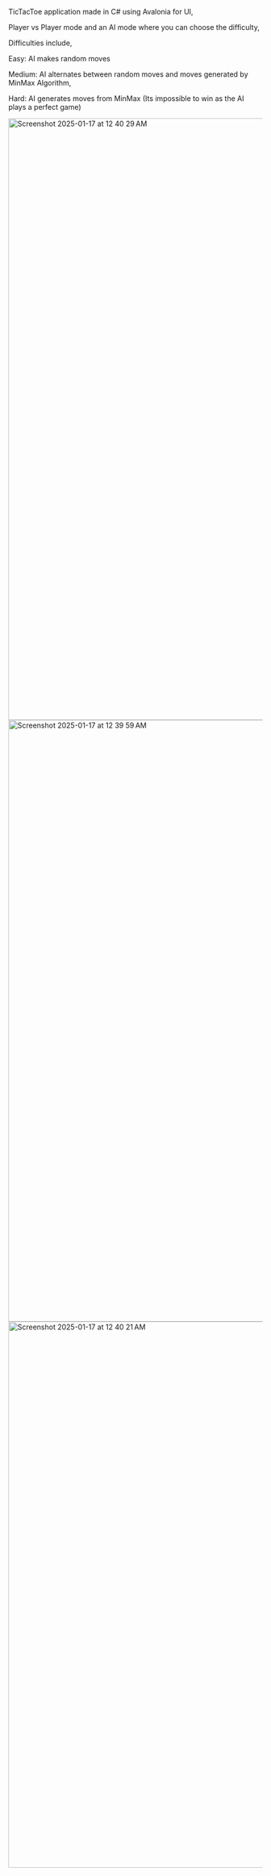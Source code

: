 TicTacToe application made in C# using Avalonia for UI,

Player vs Player mode and an AI mode where you can choose the difficulty,

Difficulties include,

Easy: AI makes random moves

Medium: AI alternates between random moves and moves generated by MinMax Algorithm,

Hard: AI generates moves from MinMax (Its impossible to win as the AI plays a perfect game)

<img width="1192" alt="Screenshot 2025-01-17 at 12 40 29 AM" src="https://github.com/user-attachments/assets/95b3031a-339e-4c50-aa96-777539208210" />
<img width="1192" alt="Screenshot 2025-01-17 at 12 39 59 AM" src="https://github.com/user-attachments/assets/86cb2b88-57ae-4308-9088-e7fd7bc6f5a2" />
<img width="1082" alt="Screenshot 2025-01-17 at 12 40 21 AM" src="https://github.com/user-attachments/assets/cecee41d-09de-4a9a-91e7-ce0a307d4058" />

